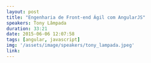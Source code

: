 ```yaml
---
layout: post
title: "Engenharia de Front-end Ágil com AngularJS"
speakers: Tony Lâmpada
duration: 33:21
date: 2015-06-06 12:07:58
tags: [angular, javascript]
img: '/assets/image/speakers/tony_lampada.jpeg'
link:
---
```

